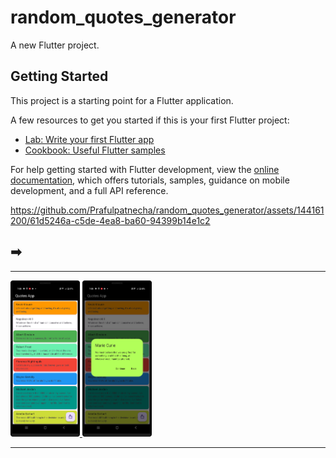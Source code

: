 # random_quotes_generator

A new Flutter project.

## Getting Started

This project is a starting point for a Flutter application.

A few resources to get you started if this is your first Flutter project:

- [Lab: Write your first Flutter app](https://docs.flutter.dev/get-started/codelab)
- [Cookbook: Useful Flutter samples](https://docs.flutter.dev/cookbook)

For help getting started with Flutter development, view the
[online documentation](https://docs.flutter.dev/), which offers tutorials,
samples, guidance on mobile development, and a full API reference.


https://github.com/Prafulpatnecha/random_quotes_generator/assets/144161200/61d5246a-c5de-4ea8-ba60-94399b14e1c2

<h2>➡ </h2>
<hr>
<p>
<a href ="">
<img src="https://github.com/Prafulpatnecha/random_quotes_generator/blob/master/Screenshot_20240603_195823.png" width="22%" Height="35%">
<img src="https://github.com/Prafulpatnecha/random_quotes_generator/blob/master/Screenshot_20240603_195837.png" width="22%" Height="35%">
</a>
</p>
<hr>

